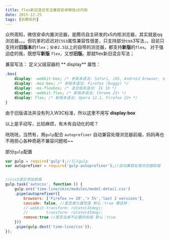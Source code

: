 ```yaml
---
title: flex新旧混合写法兼容安卓微信x5内核
date: 2015-12-25
tags: [折腾系列]
---
```


众所周知，微信安卓内置浏览器，是腾讯自主研发的x5内核浏览器，其实就是qq浏览器。。。但坑爹的迟迟对`CSS3`属性兼容性很差，只支持部分css3写法，。目前只支持对**旧版本**的`flex`；`安卓2.3`以上的自带的浏览器，都支持**新版**的`flex`。
对于强迫症的我，既想写**新版** `flex`，又想**旧版**。那就flex新旧混合写法；

兼容写法：
定义父级容器的 ** display** 属性：
```css
.box{
    display: -webkit-box; /* 老版本语法: Safari, iOS, Android browser, older WebKit browsers. */
    display: -moz-box; /* 老版本语法: Firefox (buggy) */
    display: -ms-flexbox; /* 混合版本语法: IE 10 */
    display: -webkit-flex; /* 新版本语法: Chrome 21+ */
    display: flex; /* 新版本语法: Opera 12.1, Firefox 22+ */
}
```
   由于旧版语法并没有列入W3C标准，所以这里不用写 **display:box**

以上是手动写，比较麻烦，有木有自动化的呢？

咣咣咣，当然有，用`gulp`配合 `autoprefixer` 自动兼容处理浏览器前缀，妈妈再也不用担心各种奇葩不兼容问题啦~~

部分`gulp`配置

```js
var gulp = require('gulp');//引入gulp
var autoprefixer = require('gulp-autoprefixer');//自动兼容处理浏览器前缀


//css3混合添加前缀
gulp.task('autocss', function () {
    gulp.src('time-line/skin/modules/model-detail.css')
    .pipe(autoprefixer({
        browsers: ['Firefox >= 20','> 5%','last 2 versions'],
        cascade: false, //是否美化属性值 默认：true 像这样：
        //-webkit-transform: rotate(45deg);
        //        transform: rotate(45deg);
        remove:true //是否去掉不必要的前缀 默认：true
    }))
    .pipe(gulp.dest('time-line/css'));
});
```


